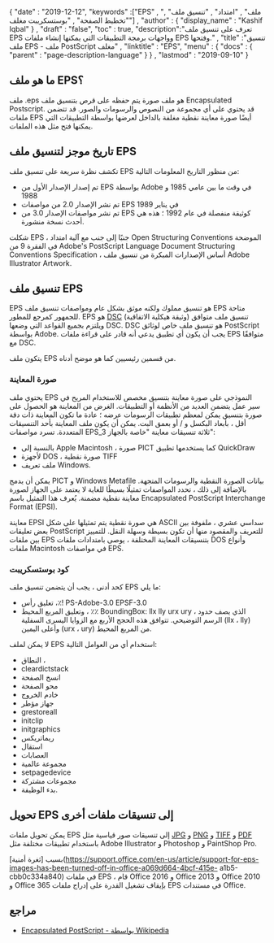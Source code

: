 {
  "date" : "2019-12-12",
  "keywords" :["EPS" , "ملف" , "امتداد" , "تنسيق ملف" , "تخطيط الصفحة" , "بوستسكريبت مغلف"] ,
  "author" : {
    "display_name" : "Kashif Iqbal"
} ,
  "draft" : "false",
  "toc" : true,
  "description":"تعرف على تنسيق ملف EPS وواجهات برمجة التطبيقات التي يمكنها إنشاء ملفات EPS وفتحها." ,
  "title" :"تنسيق ملف EPS - ملف PostScript مغلف" ,
  "linktitle" : "EPS",
  "menu" : {
    "docs" : {
      "parent" : "page-description-language"
}
} ,
  "lastmod" : "2019-09-10"
}

## ما هو ملف EPS؟

ملف .eps هو ملف صورة يتم حفظه على قرص بتنسيق ملف Encapsulated Postscript. قد يحتوي على أي مجموعة من النصوص والرسومات والصور. قد تتضمن ملفات EPS أيضًا صورة معاينة نقطية مغلفة بالداخل لعرضها بواسطة التطبيقات التي يمكنها فتح مثل هذه الملفات.

## تاريخ موجز لتنسيق ملف EPS

تكشف نظرة سريعة على تنسيق ملف EPS من منظور التاريخ المعلومات التالية:

* تم إصدار الإصدار الأول من EPS بواسطة Adobe في وقت ما بين عامي 1985 و 1988
* تم نشر الإصدار 2.0 من مواصفات EPS في يناير 1989
* تم نشر مواصفات الإصدار 3.0 من EPS كوثيقة منفصلة في عام 1992 ؛ هذه هي أحدث نسخة منشورة.

شكلت EPS ، جنبًا إلى جنب مع آلية امتداد Open Structuring Conventions الموضحة في الفقرة 9 من Adobe's PostScript Language Document Structuring Conventions Specification ، أساس الإصدارات المبكرة من تنسيق ملف Adobe Illustrator Artwork.

## تنسيق ملف EPS

EPS هو تنسيق مملوك ولكنه موثق بشكل عام ومواصفات تنسيق ملف EPS متاحة للجمهور كمرجع للمطور. EPS هو [DSC](https://en.wikipedia.org/wiki/Document_Structuring_Conventions) (وثيقة هيكلية الاتفاقية) تنسيق ملف متوافق ويلتزم بجميع القواعد التي وضعها DSC. DSC هو تنسيق ملف خاص لوثائق PostScript بواسطة Adobe. يجب أن يكون أي تطبيق يدعي أنه قادر على قراءة ملفات EPS متوافقًا مع DSC.

يتكون ملف EPS من قسمين رئيسيين كما هو موضح أدناه.

### صورة المعاينة ###

يحتوي ملف EPS النموذجي على صورة معاينة بتنسيق مخصص للاستخدام المريح في سير عمل يتضمن العديد من الأنظمة أو التطبيقات. الغرض من المعاينة هو الحصول على صورة بتنسيق يمكن لمعظم تطبيقات الرسومات عرضه ؛ عادة ما تكون المعاينة ذات دقة أقل ، بأبعاد البكسل و / أو بعمق البت. يمكن أن يكون ملف المعاينة بأحد التنسيقات المتعددة. تسرد مواصفات EPS_3 ثلاثة تنسيقات معاينة "خاصة بالجهاز":

* بالنسبة إلى Apple Macintosh ، صورة PICT كما يستخدمها تطبيق QuickDraw
* لأجهزة DOS ، صورة نقطية TIFF
* ملف تعريف Windows.

يمكن أن يدمج PICT و Windows Metafile بيانات الصورة النقطية والرسومات المتجهة. بالإضافة إلى ذلك ، تحدد المواصفات تمثيلًا بسيطًا للغاية لا يعتمد على الجهاز لصورة معاينة نقطية مضمنة. يُعرف هذا التمثيل باسم Encapsulated PostScript Interchange Format (EPSI).

معاينة EPSI هي صورة نقطية يتم تمثيلها على شكل ASCII سداسي عشري ، ملفوفة بين بعض تعليقات PostScript للتعريف والمقصود منها أن تكون بسيطة وسهلة النقل. للتمييز بين ملفات EPS بتنسيقات المعاينة المختلفة ، يوصى بامتدادات ملفات DOS وأنواع ملفات Macintosh في مواصفات EPS.

### كود بوستسكريبت

كحد أدنى ، يجب أن يتضمن تنسيق ملف EPS ما يلي:

* تعليق رأس ،٪! PS-Adobe-3.0 EPSF-3.0
* وتعليق المربع المحيط ، ٪٪ BoundingBox: llx lly urx ury ، الذي يصف حدود الرسم التوضيحي. تتوافق هذه الحجج الأربع مع الزوايا اليسرى السفلية (llx ، lly) وأعلى اليمين (urx ، ury) من المربع المحيط.

لا يمكن لملف EPS استخدام أي من العوامل التالية:

* النطاق ،
* cleardictstack
* انسخ الصفحة
* محو الصفحة
* خادم الخروج
* جهاز مؤطر
* grestoreall
* initclip
* initgraphics
* ريماتريكس
* استقال
* العصابات
* مجموعة عالمية
* setpagedevice
* مجموعات مشتركة
* بدء الوظيفة.

## تحويل EPS إلى تنسيقات ملفات أخرى

يمكن تحويل ملفات EPS إلى تنسيقات صور قياسية مثل [JPG](/ar/image/jpeg/) و [PNG](/ar/image/png/) و [TIFF](/ar/image/tiff/) و [PDF](/ar/pdf/) باستخدام تطبيقات مختلفة مثل Adobe Illustrator و Photoshop و PaintShop Pro.

بسبب [ثغرة أمنية](https://support.office.com/en-us/article/support-for-eps-images-has-been-turned-off-in-office-a069d664-4bcf-415e- a1b5-cbb0c334a840) في ملفات EPS ، قام Office 2016 و Office 2013 و Office 2010 و Office 365 بإيقاف تشغيل القدرة على إدراج ملفات EPS في مستندات Office.

## مراجع

* [Encapsulated PostScript - بواسطة Wikipedia](https://en.wikipedia.org/wiki/Encapsulated_PostScript)

